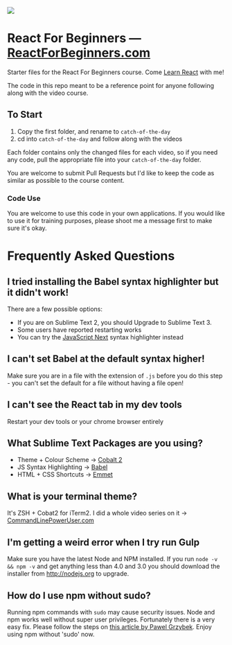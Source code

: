 ![](http://wes.io/dgAQ/content)

# React For Beginners — [ReactForBeginners.com](https://ReactForBeginners.com)

Starter files for the React For Beginners course. Come <a href="https://ReactForBeginners.com/">Learn React</a> with me!

The code in this repo meant to be a reference point for anyone following along with the video course.

## To Start

1. Copy the first folder, and rename to `catch-of-the-day`
2. cd into `catch-of-the-day` and follow along with the videos

Each folder contains only the changed files for each video, so if you need any code, pull the appropriate file into your `catch-of-the-day` folder.

You are welcome to submit Pull Requests but I'd like to keep the code as similar as possible to the course content.

### Code Use

You are welcome to use this code in your own applications. If you would like to use it for training purposes, please shoot me a message first to make sure it's okay.


# Frequently Asked Questions

## I tried installing the Babel syntax highlighter but it didn't work!

There are a few possible options:

* If you are on Sublime Text 2, you should Upgrade to Sublime Text 3.
* Some users have reported restarting works
* You can try the [JavaScript Next](https://packagecontrol.io/packages/JavaScriptNext%20-%20ES6%20Syntax) syntax highlighter instead

## I can't set Babel at the default syntax higher!

Make sure you are in a file with the extension of `.js` before you do this step - you can't set the default for a file without having a file open!

## I can't see the React tab in my dev tools

Restart your dev tools or your chrome browser entirely

## What Sublime Text Packages are you using?

* Theme + Colour Scheme → [Cobalt 2](https://packagecontrol.io/packages/Theme%20-%20Cobalt2)
* JS Syntax Highlighting → [Babel](https://packagecontrol.io/packages/Babel)
* HTML + CSS Shortcuts → [Emmet](https://packagecontrol.io/packages/Emmet)

## What is your terminal theme?

It's ZSH + Cobat2 for iTerm2. I did a whole video series on it → [CommandLinePowerUser.com](http://commandlinepoweruser.com/)


## I'm getting a weird error when I try run Gulp

Make sure you have the latest Node and NPM installed. If you run `node -v && npm -v` and get anything less than 4.0 and 3.0 you should download the installer from <http://nodejs.org> to upgrade.

## How do I use npm without sudo?

Running npm commands with `sudo` may cause security issues. Node and npm works well without super user privileges. Fortunately there is a very easy fix. Please follow the steps on [this article by Pawel Grzybek](http://studiorgb.uk/fix-priviliges-and-never-again-use-sudo-with-npm/). Enjoy using npm without 'sudo' now.

